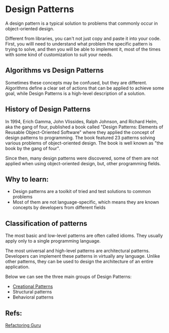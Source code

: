 # **Design Patterns**

A design pattern is a typical solution to problems that commonly occur in object-oriented design.

Different from libraries, you can't not just copy and paste it into your code.
First, you willl need to understand what problem the specific pattern is trying to solve, and then you will be able to implement it, most of the times with some kind of customization to suit your needs.

## Algorithms vs Design Patterns
Sometimes these concepts may be confused, but they are different. Algorithms define a clear set of actions that can be applied to achieve some goal, while Design Patterns
is a high-level description of a solution.

## History of Design Patterns
In 1994, Erich Gamma, John Vlissides, Ralph Johnson, and Richard Helm, aka the gang of four, published a book called "Design Patterns: Elements of Reusable Object-Oriented Software" where they applied the concept of design patterns to programming. The book featured 23 patterns solving various problems of object-oriented design.
The book is well known as "the book by the gang of four".

Since then, many design patterns were discovered, some of them are not applied when using object-oriented design, but, other programming fields.

## Why to learn:
- Design patterns are a toolkit of tried and test solutions to common problems
- Most of them are not language-specific, which means they are known concepts by developers from different fields

## Classification of patterns
The most basic and low-level patterns are often called idioms. They usually apply only to a single programming language.

The most universal and high-level patterns are architectural patterns. Developers can implement these patterns in virtually any language. Unlike other patterns, they can be used to design the architecture of an entire application.

Below we can see the three main groups of Design Patterns:
- [Creational Patterns](./creational/creational-patterns.md)
- Structural patterns
- Behavioral patterns

## Refs:
[Refactoring Guru](https://refactoring.guru/design-patterns/what-is-pattern)

